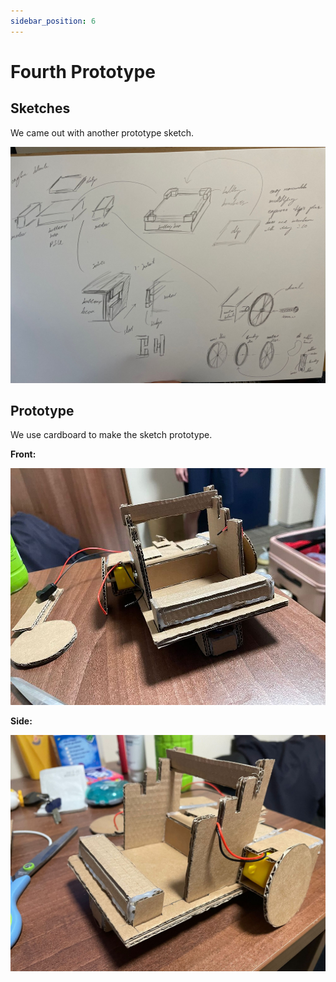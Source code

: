 ```yaml
---
sidebar_position: 6
---
```



# Fourth Prototype

## Sketches

We came out with another prototype sketch.

![Sketch](/img/fourth-draft/sketch.jpeg)


## Prototype

We use cardboard to make the sketch prototype.

**Front:**

![Attachment](/img/fourth-draft/front-prototype.jpeg)

**Side:**

![Side](/img/fourth-draft/side-prototype.jpeg)
